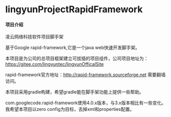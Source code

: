 # lingyunProjectRapidFramework

#### 项目介绍

凌云网络科技软件项目脚手架

基于Google rapid-framework,它是一个java web快速开发脚手架。

本项目是为公司的总项目框架建立可拔插的项目组件，公司项目地址为： https://gitee.com/lingyuntec/lingyunOfficalSite

rapid-framework官方地址：http://rapid-framework.sourceforge.net 需要翻墙访问。

本项目采用gradle构建，希望gradle能在脚手架功能上提供一些帮助。

com.googlecode.rapid-framework使用4.0.x版本，与3.x版本相比有一些变化。我希望本项目以zero config为目标，去掉xml和properties配置。

